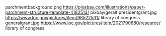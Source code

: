 parchmentbackground.png https://pixabay.com/illustrations/paper-parchment-structure-template-4182513/ pixbay/geralt
presidentgrant.jpg https://www.loc.gov/pictures/item/96522531/ library of congress
generalgrant.jpg https://www.loc.gov/pictures/item/2021790680/resource/ library of congress